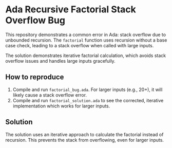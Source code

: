 # Ada Recursive Factorial Stack Overflow Bug

This repository demonstrates a common error in Ada: stack overflow due to unbounded recursion. The `factorial` function uses recursion without a base case check, leading to a stack overflow when called with large inputs.

The solution demonstrates iterative factorial calculation, which avoids stack overflow issues and handles large inputs gracefully.

## How to reproduce
1. Compile and run `factorial_bug.ada`.  For larger inputs (e.g., 20+), it will likely cause a stack overflow error.
2. Compile and run `factorial_solution.ada` to see the corrected, iterative implementation which works for larger inputs.

## Solution
The solution uses an iterative approach to calculate the factorial instead of recursion. This prevents the stack from overflowing, even for larger inputs. 